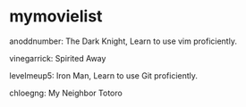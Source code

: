 # mymovielist
anoddnumber: The Dark Knight, Learn to use vim proficiently.

vinegarrick: Spirited Away

levelmeup5: Iron Man, Learn to use Git proficiently.

chloegng: My Neighbor Totoro
